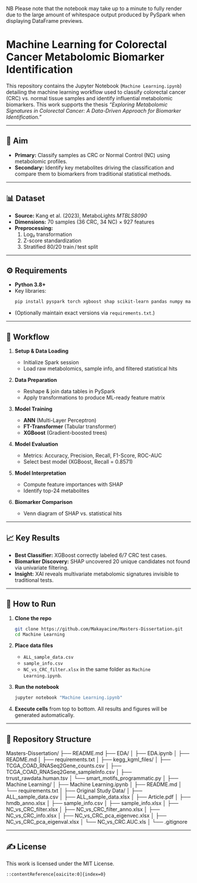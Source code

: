 NB Please note that the notebook may take up to a minute to fully render due to the large amount of whitespace output produced by PySpark when displaying DataFrame previews.
# Machine Learning for Colorectal Cancer Metabolomic Biomarker Identification

This repository contains the Jupyter Notebook (`Machine Learning.ipynb`) detailing the machine learning workflow used to classify colorectal cancer (CRC) vs. normal tissue samples and identify influential metabolomic biomarkers. This work supports the thesis _“Exploring Metabolomic Signatures in Colorectal Cancer: A Data-Driven Approach for Biomarker Identification.”_

---

## 🎯 Aim

- **Primary:** Classify samples as CRC or Normal Control (NC) using metabolomic profiles.  
- **Secondary:** Identify key metabolites driving the classification and compare them to biomarkers from traditional statistical methods.

---

## 📊 Dataset

- **Source:** Kang et al. (2023), MetaboLights _MTBLS8090_  
- **Dimensions:** 70 samples (36 CRC, 34 NC) × 927 features  
- **Preprocessing:**  
  1. Log₂ transformation  
  2. Z-score standardization  
  3. Stratified 80/20 train / test split  

---

## ⚙️ Requirements

- **Python 3.8+**  
- Key libraries:  
  ```bash
  pip install pyspark torch xgboost shap scikit-learn pandas numpy matplotlib seaborn openpyxl


* (Optionally maintain exact versions via `requirements.txt`.)

---

## 🔄 Workflow

1. **Setup & Data Loading**

   * Initialize Spark session
   * Load raw metabolomics, sample info, and filtered statistical hits

2. **Data Preparation**

   * Reshape & join data tables in PySpark
   * Apply transformations to produce ML-ready feature matrix

3. **Model Training**

   * **ANN** (Multi-Layer Perceptron)
   * **FT-Transformer** (Tabular transformer)
   * **XGBoost** (Gradient-boosted trees)

4. **Model Evaluation**

   * Metrics: Accuracy, Precision, Recall, F1-Score, ROC-AUC
   * Select best model (XGBoost, Recall = 0.8571)

5. **Model Interpretation**

   * Compute feature importances with SHAP
   * Identify top-24 metabolites

6. **Biomarker Comparison**

   * Venn diagram of SHAP vs. statistical hits

---

## 📈 Key Results

* **Best Classifier:** XGBoost correctly labeled 6/7 CRC test cases.
* **Biomarker Discovery:** SHAP uncovered 20 unique candidates not found via univariate filtering.
* **Insight:** XAI reveals multivariate metabolomic signatures invisible to traditional tests.

---

## 🚀 How to Run

1. **Clone the repo**

   ```bash
   git clone https://github.com/Makayacine/Masters-Dissertation.git
   cd Machine Learning
   ```
2. **Place data files**

   * `ALL_sample_data.csv`
   * `sample_info.csv`
   * `NC_vs_CRC_filter.xlsx`
     in the same folder as `Machine Learning.ipynb`.
3. **Run the notebook**

   ```bash
   jupyter notebook "Machine Learning.ipynb"
   ```
4. **Execute cells** from top to bottom. All results and figures will be generated automatically.

---


## 📂 Repository Structure



Masters-Dissertation/
├── README.md
├── EDA/
│   ├── EDA.ipynb
│   ├── README.md
│   ├── requirements.txt
│   ├── kegg\_kgml\_files/
│   ├── TCGA\_COAD\_RNASeq2Gene\_counts.csv
│   ├── TCGA\_COAD\_RNASeq2Gene\_sampleInfo.csv
│   ├── trrust\_rawdata.human.tsv
│   └── smart\_motifs\_programmatic.py
│
├── Machine Learning/
│   ├── Machine Learning.ipynb
│   ├── README.md
│   └── requirements.txt
│
├── Original Study Data/
│   ├── ALL\_sample\_data.csv
│   ├── ALL\_sample\_data.xlsx
│   ├── Article.pdf
│   ├── hmdb\_anno.xlsx
│   ├── sample\_info.csv
│   ├── sample\_info.xlsx
│   ├── NC\_vs\_CRC\_filter.xlsx
│   ├── NC\_vs\_CRC\_filter\_anno.xlsx
│   ├── NC\_vs\_CRC\_info.xlsx
│   ├── NC\_vs\_CRC\_pca\_eigenvec.xlsx
│   ├── NC\_vs\_CRC\_pca\_eigenval.xlsx
│   └── NC\_vs\_CRC.AUC.xls
│
└── .gitignore

---

## ✍️ License

This work is licensed under the MIT License.

```
::contentReference[oaicite:0]{index=0}
```
